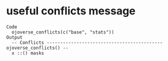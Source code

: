 # useful conflicts message

    Code
      ojoverse_conflicts(c("base", "stats"))
    Output
      -- Conflicts ------------------------------------------- ojoverse_conflicts() --
      x ::() masks 
      

